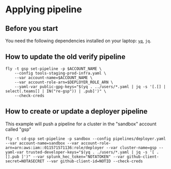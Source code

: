 # Applying pipeline

## Before you start

You need the following dependencies installed on your laptop: [`yq`](https://pypi.org/project/yq/), `jq`.

## How to update the old verify pipeline

```
fly -t gsp set-pipeline -p $ACCOUNT_NAME \
	--config tools-staging-prod-infra.yaml \
	--var account-name=$ACCOUNT_NAME \
	--var account-role-arn=$DEPLOYER_ROLE_ARN \
	--yaml-var public-gpg-keys="$(yq . ../users/*.yaml | jq -s '[.[] | select(.teams[] | IN("re-gsp")) | .pub]')" \
	--check-creds
```

## How to create or update a deployer pipeline

This example will push a pipeline for a cluster in the "sandbox" account called "gsp"

```
fly -t cd-gsp set-pipeline -p sandbox --config pipelines/deployer.yaml --var account-name=sandbox --var account-role-arn=arn:aws:iam::011571571136:role/deployer --var cluster-name=gsp --yaml-var trusted-developer-keys="$(yq . ./users/*.yaml | jq -s '[ .[].pub ]')" --var splunk_hec_token="NOTATOKEN" --var github-client-secret=NOTASECRET --var github-client-id=NOTID --check-creds
```
